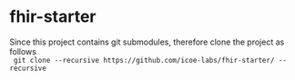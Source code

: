 # fhir-starter
Since this project contains git submodules, therefore clone the project as follows   
  ``` git clone --recursive https://github.com/icoe-labs/fhir-starter/ --recursive```
